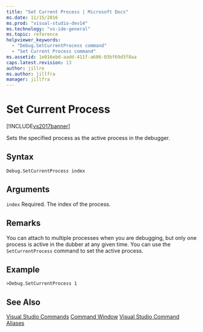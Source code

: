 ```yaml
---
title: "Set Current Process | Microsoft Docs"
ms.date: 11/15/2016
ms.prod: "visual-studio-dev14"
ms.technology: "vs-ide-general"
ms.topic: reference
helpviewer_keywords:
  - "Debug.SetCurrentProcess command"
  - "Set Current Process command"
ms.assetid: 1e016ebd-aadd-411f-a606-03bf69d3f8aa
caps.latest.revision: 13
author: jillre
ms.author: jillfra
manager: jillfra
---
```

# Set Current Process
[!INCLUDE[vs2017banner](../../includes/vs2017banner.md)]

Sets the specified process as the active process in the debugger.

## Syntax

```
Debug.SetCurrentProcess index
```

## Arguments
 `index`
 Required. The index of the process.

## Remarks
 You can attach to multiple processes when you are debugging, but only one process is active in the dubber at any given time. You can use the `SetCurrentProcess` command to set the active process.

## Example

```
>Debug.SetCurrentProcess 1
```

## See Also
 [Visual Studio Commands](../../ide/reference/visual-studio-commands.md)
 [Command Window](../../ide/reference/command-window.md)
 [Visual Studio Command Aliases](../../ide/reference/visual-studio-command-aliases.md)
